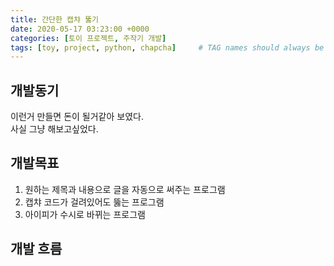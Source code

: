 ```yaml
---
title: 간단한 캡챠 뚫기
date: 2020-05-17 03:23:00 +0000
categories: [토이 프로젝트, 주작기 개발]
tags: [toy, project, python, chapcha]     # TAG names should always be lowercase
---
```


## 개발동기

이런거 만들면 돈이 될거같아 보였다.  
사실 그냥 해보고싶었다.

## 개발목표

1. 원하는 제목과 내용으로 글을 자동으로 써주는 프로그램
2. 캡챠 코드가 걸려있어도 뚫는 프로그램
3. 아이피가 수시로 바뀌는 프로그램

## 개발 흐름
